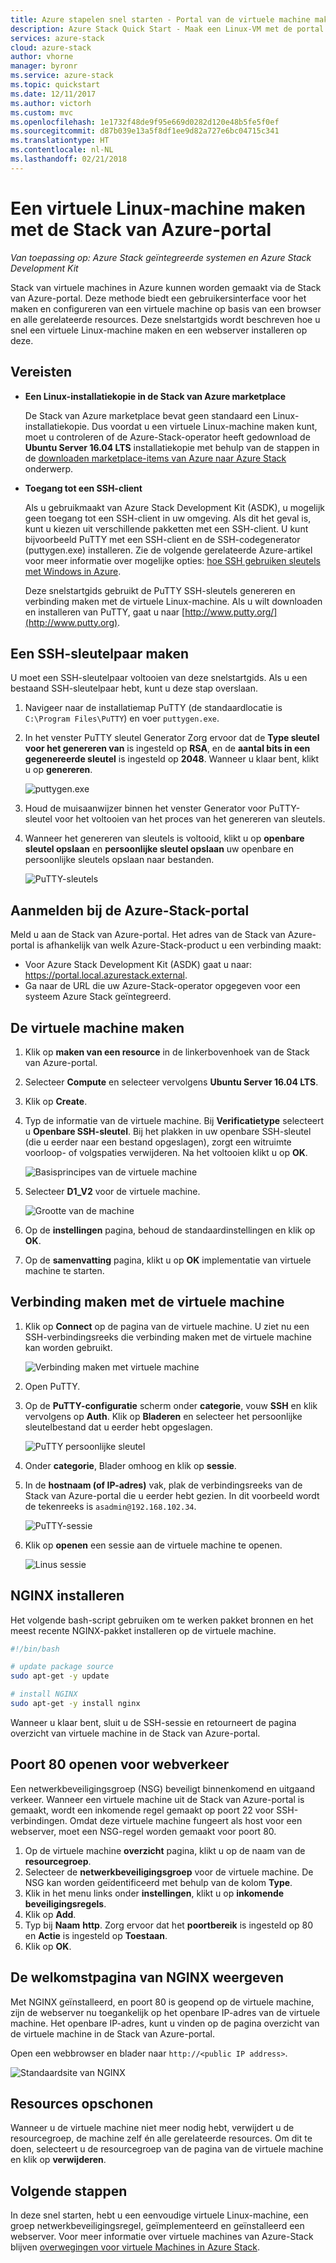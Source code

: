```yaml
---
title: Azure stapelen snel starten - Portal van de virtuele machine maken
description: Azure Stack Quick Start - Maak een Linux-VM met de portal
services: azure-stack
cloud: azure-stack
author: vhorne
manager: byronr
ms.service: azure-stack
ms.topic: quickstart
ms.date: 12/11/2017
ms.author: victorh
ms.custom: mvc
ms.openlocfilehash: 1e1732f48de9f95e669d0282d120e48b5fe5f0ef
ms.sourcegitcommit: d87b039e13a5f8df1ee9d82a727e6bc04715c341
ms.translationtype: HT
ms.contentlocale: nl-NL
ms.lasthandoff: 02/21/2018
---
```

# <a name="create-a-linux-virtual-machine-with-the-azure-stack-portal"></a>Een virtuele Linux-machine maken met de Stack van Azure-portal

*Van toepassing op: Azure Stack geïntegreerde systemen en Azure Stack Development Kit*

Stack van virtuele machines in Azure kunnen worden gemaakt via de Stack van Azure-portal. Deze methode biedt een gebruikersinterface voor het maken en configureren van een virtuele machine op basis van een browser en alle gerelateerde resources. Deze snelstartgids wordt beschreven hoe u snel een virtuele Linux-machine maken en een webserver installeren op deze.

## <a name="prerequisites"></a>Vereisten

* **Een Linux-installatiekopie in de Stack van Azure marketplace**

   De Stack van Azure marketplace bevat geen standaard een Linux-installatiekopie. Dus voordat u een virtuele Linux-machine maken kunt, moet u controleren of de Azure-Stack-operator heeft gedownload de **Ubuntu Server 16.04 LTS** installatiekopie met behulp van de stappen in de [downloaden marketplace-items van Azure naar Azure Stack](../azure-stack-download-azure-marketplace-item.md) onderwerp.

* **Toegang tot een SSH-client**

   Als u gebruikmaakt van Azure Stack Development Kit (ASDK), u mogelijk geen toegang tot een SSH-client in uw omgeving. Als dit het geval is, kunt u kiezen uit verschillende pakketten met een SSH-client. U kunt bijvoorbeeld PuTTY met een SSH-client en de SSH-codegenerator (puttygen.exe) installeren. Zie de volgende gerelateerde Azure-artikel voor meer informatie over mogelijke opties: [hoe SSH gebruiken sleutels met Windows in Azure](https://docs.microsoft.com/azure/virtual-machines/linux/ssh-from-windows#windows-packages-and-ssh-clients).

   Deze snelstartgids gebruikt de PuTTY SSH-sleutels genereren en verbinding maken met de virtuele Linux-machine. Als u wilt downloaden en installeren van PuTTY, gaat u naar [http://www.putty.org/](http://www.putty.org).

## <a name="create-an-ssh-key-pair"></a>Een SSH-sleutelpaar maken

U moet een SSH-sleutelpaar voltooien van deze snelstartgids. Als u een bestaand SSH-sleutelpaar hebt, kunt u deze stap overslaan.

1. Navigeer naar de installatiemap PuTTY (de standaardlocatie is ```C:\Program Files\PuTTY```) en voer ```puttygen.exe```.
2. In het venster PuTTY sleutel Generator Zorg ervoor dat de **Type sleutel voor het genereren van** is ingesteld op **RSA**, en de **aantal bits in een gegenereerde sleutel** is ingesteld op **2048**. Wanneer u klaar bent, klikt u op **genereren**.

   ![puttygen.exe](media/azure-stack-quick-linux-portal/Putty01.PNG)

3. Houd de muisaanwijzer binnen het venster Generator voor PuTTY-sleutel voor het voltooien van het proces van het genereren van sleutels.
4. Wanneer het genereren van sleutels is voltooid, klikt u op **openbare sleutel opslaan** en **persoonlijke sleutel opslaan** uw openbare en persoonlijke sleutels opslaan naar bestanden.

   ![PuTTY-sleutels](media/azure-stack-quick-linux-portal/Putty02.PNG)



## <a name="sign-in-to-the-azure-stack-portal"></a>Aanmelden bij de Azure-Stack-portal

Meld u aan de Stack van Azure-portal. Het adres van de Stack van Azure-portal is afhankelijk van welk Azure-Stack-product u een verbinding maakt:

* Voor Azure Stack Development Kit (ASDK) gaat u naar: https://portal.local.azurestack.external.
* Ga naar de URL die uw Azure-Stack-operator opgegeven voor een systeem Azure Stack geïntegreerd.

## <a name="create-the-virtual-machine"></a>De virtuele machine maken

1. Klik op **maken van een resource** in de linkerbovenhoek van de Stack van Azure-portal.

2. Selecteer **Compute** en selecteer vervolgens **Ubuntu Server 16.04 LTS**.
3. Klik op **Create**.

4. Typ de informatie van de virtuele machine. Bij **Verificatietype** selecteert u **Openbare SSH-sleutel**. Bij het plakken in uw openbare SSH-sleutel (die u eerder naar een bestand opgeslagen), zorgt een witruimte voorloop- of volgspaties verwijderen. Na het voltooien klikt u op **OK**.

   ![Basisprincipes van de virtuele machine](media/azure-stack-quick-linux-portal/linux-01.PNG)

5. Selecteer **D1_V2** voor de virtuele machine.

   ![Grootte van de machine](media/azure-stack-quick-linux-portal/linux-02.PNG)

6. Op de **instellingen** pagina, behoud de standaardinstellingen en klik op **OK**.

7. Op de **samenvatting** pagina, klikt u op **OK** implementatie van virtuele machine te starten.


## <a name="connect-to-the-virtual-machine"></a>Verbinding maken met de virtuele machine

1. Klik op **Connect** op de pagina van de virtuele machine. U ziet nu een SSH-verbindingsreeks die verbinding maken met de virtuele machine kan worden gebruikt.

   ![Verbinding maken met virtuele machine](media/azure-stack-quick-linux-portal/linux-03.PNG)

2. Open PuTTY.
3. Op de **PuTTY-configuratie** scherm onder **categorie**, vouw **SSH** en klik vervolgens op **Auth**. Klik op **Bladeren** en selecteer het persoonlijke sleutelbestand dat u eerder hebt opgeslagen.

   ![PuTTY persoonlijke sleutel](media/azure-stack-quick-linux-portal/Putty03.PNG)
4. Onder **categorie**, Blader omhoog en klik op **sessie**.
5. In de **hostnaam (of IP-adres)** vak, plak de verbindingsreeks van de Stack van Azure-portal die u eerder hebt gezien. In dit voorbeeld wordt de tekenreeks is ```asadmin@192.168.102.34```.
 
   ![PuTTY-sessie](media/azure-stack-quick-linux-portal/Putty04.PNG)
6. Klik op **openen** een sessie aan de virtuele machine te openen.

   ![Linus sessie](media/azure-stack-quick-linux-portal/Putty05.PNG)

## <a name="install-nginx"></a>NGINX installeren

Het volgende bash-script gebruiken om te werken pakket bronnen en het meest recente NGINX-pakket installeren op de virtuele machine. 

```bash 
#!/bin/bash

# update package source
sudo apt-get -y update

# install NGINX
sudo apt-get -y install nginx
```

Wanneer u klaar bent, sluit u de SSH-sessie en retourneert de pagina overzicht van virtuele machine in de Stack van Azure-portal.


## <a name="open-port-80-for-web-traffic"></a>Poort 80 openen voor webverkeer 

Een netwerkbeveiligingsgroep (NSG) beveiligt binnenkomend en uitgaand verkeer. Wanneer een virtuele machine uit de Stack van Azure-portal is gemaakt, wordt een inkomende regel gemaakt op poort 22 voor SSH-verbindingen. Omdat deze virtuele machine fungeert als host voor een webserver, moet een NSG-regel worden gemaakt voor poort 80.

1. Op de virtuele machine **overzicht** pagina, klikt u op de naam van de **resourcegroep**.
2. Selecteer de **netwerkbeveiligingsgroep** voor de virtuele machine. De NSG kan worden geïdentificeerd met behulp van de kolom **Type**. 
3. Klik in het menu links onder **instellingen**, klikt u op **inkomende beveiligingsregels**.
4. Klik op **Add**.
5. Typ bij **Naam** **http**. Zorg ervoor dat het **poortbereik** is ingesteld op 80 en **Actie** is ingesteld op **Toestaan**. 
6. Klik op **OK**.


## <a name="view-the-nginx-welcome-page"></a>De welkomstpagina van NGINX weergeven

Met NGINX geïnstalleerd, en poort 80 is geopend op de virtuele machine, zijn de webserver nu toegankelijk op het openbare IP-adres van de virtuele machine. Het openbare IP-adres, kunt u vinden op de pagina overzicht van de virtuele machine in de Stack van Azure-portal.

Open een webbrowser en blader naar ```http://<public IP address>```.

![Standaardsite van NGINX](media/azure-stack-quick-linux-portal/linux-04.PNG)


## <a name="clean-up-resources"></a>Resources opschonen

Wanneer u de virtuele machine niet meer nodig hebt, verwijdert u de resourcegroep, de machine zelf én alle gerelateerde resources. Om dit te doen, selecteert u de resourcegroep van de pagina van de virtuele machine en klik op **verwijderen**.

## <a name="next-steps"></a>Volgende stappen

In deze snel starten, hebt u een eenvoudige virtuele Linux-machine, een groep netwerkbeveiligingsregel, geïmplementeerd en geïnstalleerd een webserver. Voor meer informatie over virtuele machines van Azure-Stack blijven [overwegingen voor virtuele Machines in Azure Stack](azure-stack-vm-considerations.md).

